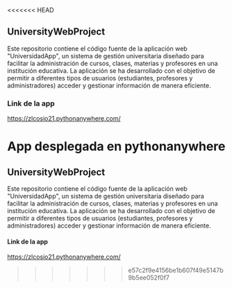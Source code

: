 <<<<<<< HEAD
## UniversityWebProject

Este repositorio contiene el código fuente de la aplicación web "UniversidadApp", un sistema de gestión universitaria diseñado para facilitar la administración de cursos, clases, materias y profesores en una institución educativa. La aplicación se ha desarrollado con el objetivo de permitir a diferentes tipos de usuarios (estudiantes, profesores y administradores) acceder y gestionar información de manera eficiente.

### Link de la app
https://zlcosio21.pythonanywhere.com/

App desplegada en pythonanywhere
=======
## UniversityWebProject
Este repositorio contiene el código fuente de la aplicación web "UniversidadApp", un sistema de gestión universitaria diseñado para facilitar la administración de cursos, clases, materias y profesores en una institución educativa. La aplicación se ha desarrollado con el objetivo de permitir a diferentes tipos de usuarios (estudiantes, profesores y administradores) acceder y gestionar información de manera eficiente.

#### Link de la app
https://zlcosio21.pythonanywhere.com/
>>>>>>> e57c2f9e4156be1b607f49e5147b9b5ee052f0f7
